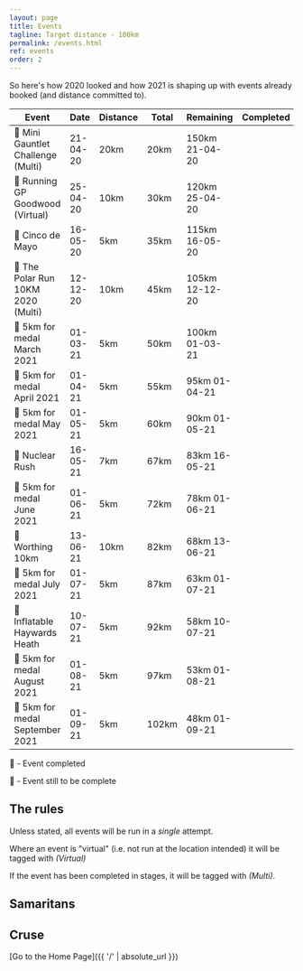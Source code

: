 ```yaml
---
layout: page
title: Events
tagline: Target distance - 100km
permalink: /events.html
ref: events
order: 2
---
```


So here's how 2020 looked and how 2021 is shaping up with events already booked (and distance committed to).

| Event | Date | Distance | Total | Remaining | Completed |
| ---| ---| ---| ---| ---| ---|
| :medal_sports: Mini Gauntlet Challenge (Multi) | 21-04-20 | 20km | 20km | 150km  21-04-20
| :medal_sports: Running GP Goodwood (Virtual) | 25-04-20 | 10km | 30km | 120km  25-04-20
| :medal_sports: Cinco de Mayo | 16-05-20 | 5km | 35km | 115km  16-05-20
| :medal_sports: The Polar Run 10KM 2020 (Multi) | 12-12-20 | 10km | 45km | 105km  12-12-20
| :runner: 5km for medal March 2021 | 01-03-21 | 5km | 50km | 100km  01-03-21
| :runner: 5km for medal April 2021 | 01-04-21 | 5km | 55km | 95km  01-04-21
| :runner: 5km for medal May 2021 | 01-05-21 | 5km | 60km | 90km  01-05-21
| :runner: Nuclear Rush | 16-05-21 | 7km | 67km | 83km  16-05-21
| :runner: 5km for medal June 2021 | 01-06-21 | 5km | 72km | 78km  01-06-21
| :runner: Worthing 10km | 13-06-21 | 10km | 82km | 68km  13-06-21
| :runner: 5km for medal July 2021 | 01-07-21 | 5km | 87km | 63km  01-07-21
| :runner: Inflatable Haywards Heath | 10-07-21 | 5km | 92km | 58km  10-07-21
| :runner: 5km for medal August 2021 | 01-08-21 | 5km | 97km | 53km  01-08-21
| :runner: 5km for medal September 2021 | 01-09-21 | 5km | 102km | 48km  01-09-21

:medal_sports: - Event completed

:runner: - Event still to be complete

## The rules

Unless stated, all events will be run in a *single* attempt.

Where an event is "virtual" (i.e. not run at the location intended) it will be tagged with *(Virtual)*

If the event has been completed in stages, it will be tagged with *(Multi)*.


## Samaritans

<div id="jg-widget-skeddy-samaritans-796"></div><script>(function(){var id="jg-widget-skeddy-samaritans-796",doc=document,pfx=(window.location.toString().indexOf("https")==0)?"https":"http";var el=doc.getElementById(id);if(el){var js=doc.createElement('script');js.src=pfx+"://widgets.justgiving.com/fundraisingpage/skeddy-samaritans?enc=ZT1qZy13aWRnZXQtc2tlZGR5LXNhbWFyaXRhbnMtNzk2Jnc9NDAwJmI9aW5uZXIsZG9uYXRlLGZ1bmRyYWlzZSZpYj10aXRsZSxwcm9ncmVzcyxyYWlzZWQsdGFyZ2V0";el.parentNode.insertBefore(js, el);}})();</script>

## Cruse

<div id="jg-widget-skeddy-cruse-332"></div><script>(function(){var id="jg-widget-skeddy-cruse-332",doc=document,pfx=(window.location.toString().indexOf("https")==0)?"https":"http";var el=doc.getElementById(id);if(el){var js=doc.createElement('script');js.src=pfx+"://widgets.justgiving.com/fundraisingpage/skeddy-cruse?enc=ZT1qZy13aWRnZXQtc2tlZGR5LWNydXNlLTMzMiZ3PTQwMCZiPWlubmVyLGRvbmF0ZSxmdW5kcmFpc2UmaWI9dGl0bGUsc3VtbWFyeSxwcm9ncmVzcyxyYWlzZWQsdGFyZ2V0";el.parentNode.insertBefore(js, el);}})();</script>

[Go to the Home Page]({{ '/' | absolute_url }})
